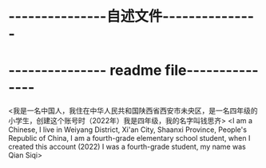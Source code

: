 # ---------------自述文件---------------
# --------------- readme file---------------
<我是一名中国人，我住在中华人民共和国陕西省西安市未央区，是一名四年级的小学生，创建这个账号时（2022年）我是四年级，我的名字叫钱思齐>
<I am a Chinese, I live in Weiyang District, Xi'an City, Shaanxi Province, People's Republic of China, I am a fourth-grade elementary school student, when I created this account (2022) I was a fourth-grade student, my name was Qian Siqi>
<English translation from: Bing Translation>
